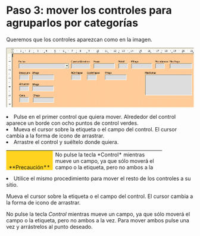 
# Paso 3: mover los controles para agruparlos por categorías

Queremos que los controles aparezcan como en la imagen.

![](https://raw.githubusercontent.com/catedu/libreOffice-la-suite-ofimatica-libre/master/img/FormView.png)
<li value="1">
Pulse en el primer control que quiera mover. Alrededor del control aparece un borde con ocho puntos de control verdes.
</li>
<li>
Mueva el cursor sobre la etiqueta o el campo del control. El cursor cambia a la forma de icono de arrastrar.
</li>
<li>
Arrastre el control y suéltelo donde quiera.
<table cellpadding="6" cellspacing="0" style="width: 419px; height: 53px;"><colgroup><col width="40*" /> <col width="216*" /> </colgroup>
<tbody>
<tr>
<td width="15%" bgcolor="#ffd320">
**Precaución**

</td>
<td width="85%" valign="top">
No pulse la tecla *Control* mientras mueve un campo, ya que sólo moverá el campo o la etiqueta, pero no ambos a la vez. Para mover ambos pulse una vez y arrástrelos al punto deseado.
</td>
</tr>
</tbody>
</table>
</li>
<li>
Utilice el mismo procedimiento para mover el resto de los controles a su sitio.
</li>

Mueva el cursor sobre la etiqueta o el campo del control. El cursor cambia a la forma de icono de arrastrar.

No pulse la tecla *Control* mientras mueve un campo, ya que sólo moverá el campo o la etiqueta, pero no ambos a la vez. Para mover ambos pulse una vez y arrástrelos al punto deseado.

